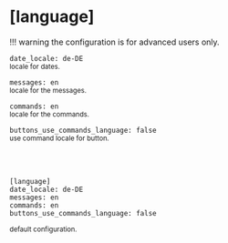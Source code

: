 # [language]

!!! warning
    the configuration is for advanced users only.

`date_locale: de-DE`  
<small>locale for dates.</small>  

`messages: en`  
<small>locale for the messages.</small>  

`commands: en`  
<small>locale for the commands.</small>

`buttons_use_commands_language: false`  
<small>use command locale for button.</small>

<br><br>
```console
[language]
date_locale: de-DE
messages: en
commands: en
buttons_use_commands_language: false
```
<small>default configuration.</small>